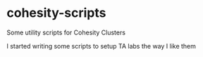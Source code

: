 # cohesity-scripts
Some utility scripts for Cohesity Clusters

I started writing some scripts to setup TA labs the way I like them
